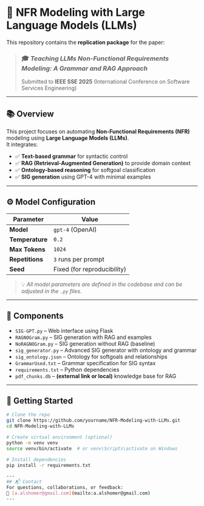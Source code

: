 # 🧠 NFR Modeling with Large Language Models (LLMs)

This repository contains the **replication package** for the paper:

> ### 🎓 *Teaching LLMs Non-Functional Requirements Modeling: A Grammar and RAG Approach*  
> Submitted to **IEEE SSE 2025** (International Conference on Software Services Engineering)

---

## 📚 Overview

This project focuses on automating **Non-Functional Requirements (NFR)** modeling using **Large Language Models (LLMs)**.  
It integrates:

- ✅ **Text-based grammar** for syntactic control
- ✅ **RAG (Retrieval-Augmented Generation)** to provide domain context
- ✅ **Ontology-based reasoning** for softgoal classification
- ✅ **SIG generation** using GPT-4 with minimal examples

---

## ⚙️ Model Configuration

| Parameter        | Value                    |
|------------------|--------------------------|
| **Model**        | `gpt-4` (OpenAI)         |
| **Temperature**  | `0.2`                    |
| **Max Tokens**   | `1024`                   |
| **Repetitions**  | `3` runs per prompt      |
| **Seed**         | Fixed (for reproducibility) |

> 💡 *All model parameters are defined in the codebase and can be adjusted in the `.py` files.*

---

## 📂 Components

- `SIG-GPT.py` – Web interface using Flask
- `RAGNOGram.py` – SIG generation with RAG and examples
- `NoRAGNOGram.py` – SIG generation without RAG (baseline)
- `sig_generator.py` – Advanced SIG generator with ontology and grammar
- `sig_ontology.json` – Ontology for softgoals and relationships
- `GrammarUsed.txt` – Grammar specification for SIG syntax
- `requirements.txt` – Python dependencies
- `pdf_chunks.db` – **(external link or local)** knowledge base for RAG

---

## 🚀 Getting Started

```bash
# Clone the repo
git clone https://github.com/yourname/NFR-Modeling-with-LLMs.git
cd NFR-Modeling-with-LLMs

# Create virtual environment (optional)
python -m venv venv
source venv/bin/activate  # or venv\Scripts\activate on Windows

# Install dependencies
pip install -r requirements.txt

---
## 📬 Contact
For questions, collaborations, or feedback:  
📧 [a.alshomer@gmail.com](mailto:a.alshomer@gmail.com)
---


